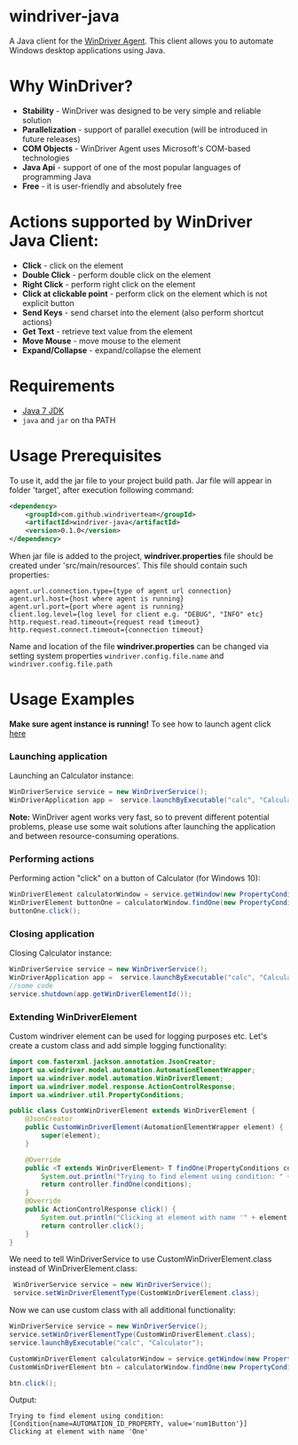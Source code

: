 # windriver-java

A Java client for the [WinDriver Agent](https://github.com/WinDriverTeam/windriver-agent). This client allows you to automate Windows desktop applications using Java.

# Why WinDriver?
- **Stability** - WinDriver was designed to be very simple and reliable solution
- **Parallelization** - support of parallel execution (will be introduced in future releases)
- **COM Objects** - WinDriver Agent uses Microsoft's COM-based technologies
- **Java Api** - support of one of the most popular languages of programming Java
- **Free** - it is user-friendly and absolutely free

# Actions supported by WinDriver Java Client:
- **Click** - click on the element
- **Double Click** - perform double click on the element
- **Right Click** - perform right click on the element
- **Click at clickable point** - perform click on the element which is not explicit button
- **Send Keys** - send charset into the element (also perform shortcut actions)
- **Get Text** - retrieve text value from the element
- **Move Mouse** - move mouse to the element
- **Expand/Collapse** - expand/collapse the element


# Requirements
- [Java 7 JDK](http://www.oracle.com/technetwork/java/javase/downloads/index.html)
- `java` and `jar` on tha PATH

# Usage Prerequisites
To use it, add the jar file to your project build path. Jar file will appear in folder 'target', after execution following command:
```xml
<dependency>
    <groupId>com.github.windriverteam</groupId>
    <artifactId>windriver-java</artifactId>
    <version>0.1.0</version>
</dependency>
```

When jar file is added to the project, **windriver.properties** file should be created under 'src/main/resources'.
This file should contain such properties:
```
agent.url.connection.type={type of agent url connection}
agent.url.host={host where agent is running}
agent.url.port={port where agent is running}
client.log.level={log level for client e.g. "DEBUG", "INFO" etc}
http.request.read.timeout={request read timeout}
http.request.connect.timeout={connection timeout}
```
Name and location of the file **windriver.properties** can be changed via setting system properties `windriver.config.file.name` and `windriver.config.file.path`

# Usage Examples
__Make sure agent instance is running!__
To see how to launch agent click [here](https://github.com/WinDriverTeam/windriver-agent)

### Launching application
Launching an Calculator instance:
```java
WinDriverService service = new WinDriverService();
WinDriverApplication app =  service.launchByExecutable("calc", "Calculator");
```
**Note:** WinDriver agent works very fast, so to prevent different potential problems, please use some wait solutions after launching the application and between resource-consuming operations.

### Performing actions
Performing action "click" on a button of Calculator (for Windows 10):
```java
WinDriverElement calculatorWindow = service.getWindow(new PropertyConditions(Property.NAME_PROPERTY, "Calculator"));
WinDriverElement buttonOne = calculatorWindow.findOne(new PropertyConditions(Property.AUTOMATION_ID_PROPERTY,"num1Button"));
buttonOne.click();
 ```
 
### Closing application
Closing Calculator instance:
```java
WinDriverService service = new WinDriverService();
WinDriverApplication app =  service.launchByExecutable("calc", "Calculator");
//some code
service.shutdown(app.getWinDriverElementId());
```
### Extending WinDriverElement
Custom windriver element can be used for logging purposes etc.
Let's create a custom class and add simple logging functionality:
```java
import com.fasterxml.jackson.annotation.JsonCreator;
import ua.windriver.model.automation.AutomationElementWrapper;
import ua.windriver.model.automation.WinDriverElement;
import ua.windriver.model.response.ActionControlResponse;
import ua.windriver.util.PropertyConditions;

public class CustomWinDriverElement extends WinDriverElement {
    @JsonCreator
    public CustomWinDriverElement(AutomationElementWrapper element) {
        super(element);
    }

    @Override
    public <T extends WinDriverElement> T findOne(PropertyConditions conditions) {
        System.out.println("Trying to find element using condition: " + conditions.getConditions());
        return controller.findOne(conditions);
    }
    @Override
    public ActionControlResponse click() {
        System.out.println("Clicking at element with name '" + element.getName() + "'");
        return controller.click();
    }
}
```
We need to tell WinDriverService to use CustomWinDriverElement.class instead of WinDriverElement.class:
```java
 WinDriverService service = new WinDriverService();
 service.setWinDriverElementType(CustomWinDriverElement.class);
```
Now we can use custom class with all additional functionality:
```java
WinDriverService service = new WinDriverService();
service.setWinDriverElementType(CustomWinDriverElement.class);
service.launchByExecutable("calc", "Calculator");

CustomWinDriverElement calculatorWindow = service.getWindow(new PropertyConditions(Property.NAME_PROPERTY, "Calculator"));
CustomWinDriverElement btn = calculatorWindow.findOne(new PropertyConditions(Property.AUTOMATION_ID_PROPERTY, "num1Button"));

btn.click();
```
Output:
```
Trying to find element using condition: [Condition{name=AUTOMATION_ID_PROPERTY, value='num1Button'}]
Clicking at element with name 'One'
```
